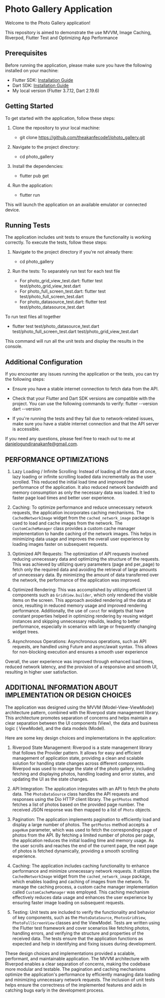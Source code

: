 # Photo Gallery Application

Welcome to the Photo Gallery application! 

This repository is aimed to demonstrate the use MVVM, Image Caching, Riverpod, Flutter Test and Optimizing App Performance

## Prerequisites

Before running the application, please make sure you have the following installed on your machine:

- Flutter SDK: [Installation Guide](https://flutter.dev/docs/get-started/install)
- Dart SDK: [Installation Guide](https://dart.dev/get-dart)
- My local version (Flutter 3.7.12, Dart 2.19.6)

## Getting Started

To get started with the application, follow these steps:

1. Clone the repository to your local machine:
    - git clone https://github.com/theakanfecode1/photo_gallery.git

2. Navigate to the project directory:
    - cd photo_gallery

3. Install the dependencies:
    - flutter pub get

4. Run the application:
    - flutter run

This will launch the application on an available emulator or connected device.

## Running Tests

The application includes unit tests to ensure the functionality is working correctly. To execute the
tests, follow these steps:

1. Navigate to the project directory if you're not already there:
    - cd photo_gallery

2. Run the tests:
To separately run test for each test file
    - For photo_grid_view_test.dart: flutter test test/photo_grid_view_test.dart
    - For photo_full_screen_test.dart: flutter test test/photo_full_screen_test.dart
    - For photo_datasource_test.dart: flutter test test/photo_datasource_test.dart

To run test files all together
   -  flutter test test/photo_datasource_test.dart test/photo_full_screen_test.dart
      test/photo_grid_view_test.dart

This command will run all the unit tests and display the results in the console.

## Additional Configuration

If you encounter any issues running the application or the tests, you can try the following steps:

- Ensure you have a stable internet connection to fetch data from the API.
- Check that your Flutter and Dart SDK versions are compatible with the project. You can use the
  following commands to verify:
  flutter --version
  dart --version

- If you're running the tests and they fail due to network-related issues, make sure you have a
  stable internet connection and that the API server is accessible.

If you need any questions, please feel free to reach out to me at
danielogundiranakanfe@gmail.com.

## PERFORMANCE OPTIMIZATIONS

1. Lazy Loading / Infinite Scrolling: Instead of loading all the data at once, lazy loading or
   infinite scrolling loaded data incrementally as the user scrolled. This reduced the initial load
   time and improved the performance of the application. It also reduced network bandwidth and
   memory consumption as only the necessary data was loaded. It led to faster page load times and
   better user experience.

2. Caching: To optimize performance and reduce unnecessary network requests, the application
   incorporates caching mechanisms. The `CachedNetworkImage` widget from the `cached_network_image`
   package is used to load and cache images from the network. The `CustomCacheManager` class
   provides a custom cache manager implementation to handle caching of the network images. This
   helps in minimizing data usage and improves the overall user experience by loading images faster
   on subsequent requests.

3. Optimized API Requests: The optimization of API requests involved reducing unnecessary data and
   optimizing the structure of the requests. This was achieved by utilizing query parameters (page
   and per_page) to fetch only the required data and avoiding the retrieval of large amounts of
   unnecessary data. By minimizing the amount of data transferred over the network, the performance
   of the application was improved.

4. Optimized Rendering: This was accomplished by utilizing efficient UI components such
   as `GridView.builder`, which only rendered the visible items on the screen. This approach avoided
   rendering all the data at once, resulting in reduced memory usage and improved rendering
   performance. Additionally, the use of `const` for widgets that have constant properties helped in
   optimizing rendering by reusing widget instances and skipping unnecessary rebuilds, leading to
   better performance, especially in scenarios with large or frequently changing widget trees.

5. Asynchronous Operations: Asynchronous operations, such as API requests, are handled using Future
   and async/await syntax. This allows for non-blocking execution and ensures a smooth user
   experience

Overall, the user experience was improved through enhanced load times, reduced network latency, and
the provision of a responsive and smooth UI, resulting in higher user satisfaction.

## ADDITIONAL INFORMATION ABOUT IMPLEMENTATION OR DESIGN CHOICES

The application was designed using the MVVM (Model-View-ViewModel) architecture pattern, combined
with the Riverpod state management library. This architecture promotes separation of concerns and
helps maintain a clear separation between the UI components (View), the data and business logic (
ViewModel), and the data models (Model).

Here are some key design choices and implementations in the application:

1. Riverpod State Management: Riverpod is a state management library that follows the Provider
   pattern. It allows for easy and efficient management of application state, providing a clean and
   scalable solution for handling state changes across different components. Riverpod was used to
   manage the state of the photo gallery, including fetching and displaying photos, handling loading
   and error states, and updating the UI as the state changes.

2. API Integration: The application integrates with an API to fetch the photo data.
   The `PhotoDataSource` class handles the API requests and responses using the Dio HTTP client
   library. The `getPhotos` method fetches a list of photos based on the provided page number. The
   received JSON response was then mapped to a list of `Photo` objects.

3. Pagination: The application implements pagination to efficiently load and display a large number
   of photos. The `getPhotos` method accepts a `pageNum` parameter, which was used to fetch the
   corresponding page of photos from the API. By fetching a limited number of photos per page, the
   application reduces the initial loading time and memory usage. As the user scrolls and reaches
   the end of the current page, the next page of photos is fetched dynamically, providing a smooth
   scrolling experience.

4. Caching: The application includes caching functionality to enhance performance and minimize
   unnecessary network requests. It utilizes the `CachedNetworkImage` widget from
   the `cached_network_image` package, which enables loading and caching of images from the network.
   To manage the caching process, a custom cache manager implementation called `CustomCacheManager`
   was employed. This caching mechanism effectively reduces data usage and enhances the user
   experience by ensuring faster image loading on subsequent requests.

5. Testing: Unit tests are included to verify the functionality and behavior of key components, such
   as the `PhotoDataSource`, `PhotosGridView`, `PhotoFullScreenView` classes and the ViewModel.
   Tests are written using the Flutter test framework and cover scenarios like fetching photos,
   handling errors, and verifying the structure and properties of the received data. The tests
   ensure that the application functions as expected and help in identifying and fixing issues
   during development.

These design choices and implementations provided a scalable, performant, and maintainable
application. The MVVM architecture with Riverpod enables a clear separation of concerns, making the
codebase more modular and testable. The pagination and caching mechanisms optimize the application's
performance by efficiently managing data loading and minimizing unnecessary network requests. The
inclusion of unit tests helps ensure the correctness of the implemented features and aids in
catching bugs early in the development process.



